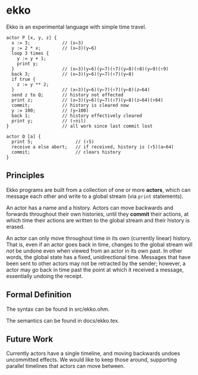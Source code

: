 # ekko

Ekko is an experimental language with simple time travel.

```
actor P [x, y, z] {
  x := 3;            // (x←3)
  y := 2 * x;        // (x←3)(y←6)
  loop 3 times {
    y := y + 1;
    print y;
  }                  // (x←3)(y←6)(y←7)(↑7)(y←8)(↑8)(y←9)(↑9)
  back 3;            // (x←3)(y←6)(y←7)(↑7)(y←8)
  if true {
    z := y ** 2;
  }                  // (x←3)(y←6)(y←7)(↑7)(y←8)(z←64)
  send z to Q;       // history not effected
  print z;           // (x←3)(y←6)(y←7)(↑7)(y←8)(z←64)(↑64)
  commit;            // history is cleared now
  y := 100;          // (y←100)
  back 1;            // history effectively cleared
  print y;           // (↑nil)
}                    // all work since last commit lost

actor Q [a] {
  print 5;                // (↑5)
  receive a else abort;   // if received, history is (↑5)(a←64)
  commit;                 // clears history
}
```

## Principles

Ekko programs are built from a collection of one or more **actors**, which can message each other and write to a global stream (via `print` statements).

An actor has a name and a history. Actors can move backwards and forwards throughout their own histories, until they **commit** their actions, at which time their actions are written to the global stream and their history is erased.

An actor can only move throughout time in its own (currently linear) history. That is, even if an actor goes back in time, changes to the global stream will _not_ be undone even when viewed from an actor in its own past. In other words, the global state has a fixed, unidirectional time. Messages that have been sent to other actors may not be retracted by the sender; however, a actor may go back in time past the point at which it received a message, essentially undoing the receipt.

## Formal Definition

The syntax can be found in src/ekko.ohm.

The semantics can be found in docs/ekko.tex.

## Future Work

Currently actors have a single timeline, and moving backwards undoes uncommitted effects. We would like to keep those around, supporting parallel timelines that actors can move between.
